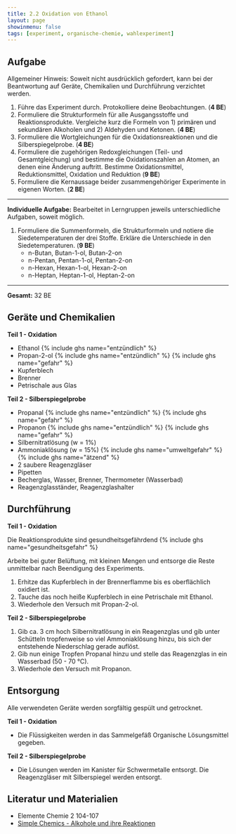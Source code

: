 ```yaml
---
title: 2.2 Oxidation von Ethanol
layout: page
showinmenu: false
tags: [experiment, organische-chemie, wahlexperiment]
---
```


## Aufgabe

Allgemeiner Hinweis: Soweit nicht ausdrücklich gefordert, kann bei der Beantwortung auf Geräte, Chemikalien und Durchführung verzichtet werden.

1. Führe das Experiment durch. Protokolliere deine Beobachtungen. (**4 BE**)
2. Formuliere die Strukturformeln für alle Ausgangsstoffe und Reaktionsprodukte. Vergleiche kurz die Formeln von 1) primären und sekundären Alkoholen und 2) Aldehyden und Ketonen. (**4 BE**)
3. Formuliere die Wortgleichungen für die Oxidationsreaktionen und die Silberspiegelprobe. (**4 BE**)
4. Formuliere die zugehörigen Redoxgleichungen (Teil- und Gesamtgleichung) und bestimme die Oxidationszahlen an Atomen, an denen eine Änderung auftritt. Bestimme Oxidationsmittel, Reduktionsmittel, Oxidation und Reduktion (**9 BE**)
5. Formuliere die Kernaussage beider zusammengehöriger Experimente in eigenen Worten. (**2 BE**)

---

**Individuelle Aufgabe:** Bearbeitet in Lerngruppen jeweils unterschiedliche Aufgaben, soweit möglich.

1. Formuliere die Summenformeln, die Strukturformeln und notiere die Siedetemperaturen der drei Stoffe. Erkläre die Unterschiede in den Siedetemperaturen. (**9 BE**)
	* n-Butan, Butan-1-ol, Butan-2-on
	* n-Pentan, Pentan-1-ol, Pentan-2-on
	* n-Hexan, Hexan-1-ol, Hexan-2-on
	* n-Heptan, Heptan-1-ol, Heptan-2-on

---

**Gesamt:** 32 BE

## Geräte und Chemikalien

**Teil 1 - Oxidation**

* Ethanol {% include ghs name="entzündlich" %}
* Propan-2-ol {% include ghs name="entzündlich" %} {% include ghs name="gefahr" %}
* Kupferblech
* Brenner
* Petrischale aus Glas

**Teil 2 - Silberspiegelprobe**

* Propanal {% include ghs name="entzündlich" %} {% include ghs name="gefahr" %}
* Propanon {% include ghs name="entzündlich" %} {% include ghs name="gefahr" %}
* Silbernitratlösung (w = 1%)
* Ammoniaklösung (w = 15%) {% include ghs name="umweltgefahr" %} {% include ghs name="ätzend" %}
* 2 saubere Reagenzgläser
* Pipetten
* Becherglas, Wasser, Brenner, Thermometer (Wasserbad)
* Reagenzglasständer, Reagenzglashalter

## Durchführung

**Teil 1 - Oxidation**

Die Reaktionsprodukte sind gesundheitsgefährdend {% include ghs name="gesundheitsgefahr" %}

Arbeite bei guter Belüftung, mit kleinen Mengen und entsorge die Reste unmittelbar nach Beendigung des Experiments.

1. Erhitze das Kupferblech in der Brennerflamme bis es oberflächlich oxidiert ist.
2. Tauche das noch heiße Kupferblech in eine Petrischale mit Ethanol.
3. Wiederhole den Versuch mit Propan-2-ol.

**Teil 2 - Silberspiegelprobe**

1. Gib ca. 3 cm hoch Silbernitratlösung in ein Reagenzglas und gib unter Schütteln tropfenweise so viel Ammoniaklösung hinzu, bis sich der entstehende Niederschlag gerade auflöst.
2. Gib nun einige Tropfen Propanal hinzu und stelle das Reagenzglas in ein Wasserbad (50 - 70 °C).
3. Wiederhole den Versuch mit Propanon.

## Entsorgung

Alle verwendeten Geräte werden sorgfältig gespült und getrocknet.

**Teil 1 - Oxidation**

* Die Flüssigkeiten werden in das Sammelgefäß Organische Lösungsmittel gegeben.

**Teil 2 - Silberspiegelprobe**

* Die Lösungen werden im Kanister für Schwermetalle entsorgt. Die Reagenzgläser mit Silberspiegel werden entsorgt.

## Literatur und Materialien

* Elemente Chemie 2 104-107
* [Simple Chemics - Alkohole und ihre Reaktionen](https://www.youtube.com/watch?v=aMKDXj6SR1M)
